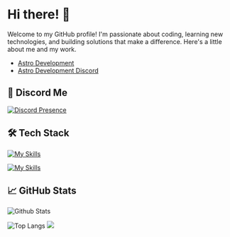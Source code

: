 # Hi there! 👋

Welcome to my GitHub profile! I'm passionate about coding, learning new technologies, and building solutions that make a difference. Here's a little about me and my work.
  - [Astro Development](https://linktree-be4.pages.dev/)
  - [Astro Development Discord](https://discord.gg/qhesA8nNvt)

## 🚀 Discord Me
[![Discord Presence](https://lanyard.cnrad.dev/api/1254079221811118120)](https://discord.com/users/1254079221811118120)

## 🛠️ Tech Stack
[![My Skills](https://skillicons.dev/icons?i=js,html,css,py,lua,docker)](https://skillicons.dev)

[![My Skills](https://skillicons.dev/icons?i=discord,bots,github,windows,pycharm,phpstorm,vscode)](https://skillicons.dev)

## 📈 GitHub Stats
![Github Stats](https://github-readme-stats.vercel.app/api?username=Pyhrora&show_icons=true&theme=dark)

![Top Langs](https://github-readme-stats.vercel.app/api/top-langs/?username=Pyhrora&layout=compact&theme=dark)
[![](https://visitcount.itsvg.in/api?id=Pylora&label=Profile%20Views&color=0&icon=0&pretty=false)](https://visitcount.itsvg.in)
